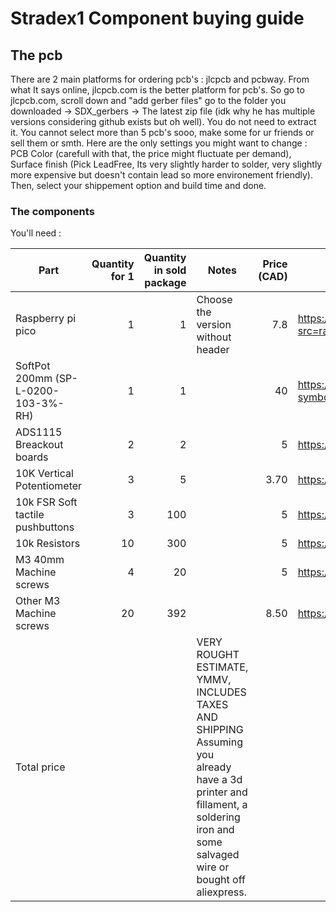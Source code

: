 # Stradex1 Component buying guide

## The pcb

There are 2 main platforms for ordering pcb's : jlcpcb and pcbway. From what It says online, jlcpcb.com is the better platform for pcb's. So go to jlcpcb.com, scroll down and "add gerber files" go to the folder you downloaded -> SDX_gerbers -> The latest zip file (idk why he has multiple versions considering github exists but oh well). You do not need to extract it. You cannot select more than 5 pcb's sooo, make some for ur friends or sell them or smth. Here are the only settings you might want to change : PCB Color (carefull with that, the price might fluctuate per demand), Surface finish (Pick LeadFree, Its very slightly harder to solder, very slightly more expensive but doesn't contain lead so more environement friendly). Then, select your shippement option and build time and done.

### The components

You'll need :
    
| Part       | Quantity for 1  | Quantity in sold package  | Notes   |Price (CAD)  | Url |
| --------------------|-----------------:|----------------:|------------|----:|-----|
| Raspberry pi pico |     1 |  1|  Choose the version without header | 7.8 | https://www.pishop.ca/product/raspberry-pi-pico-2/?src=raspberrypi|
| SoftPot 200mm (SP-L-0200-103-3%-RH) | 1 | 1 | | 40 | https://www.digikey.ca/en/products/detail/spectra-symbol/SP-L-0200-103-3-RH/2175427 |
|  ADS1115 Breackout boards | 2 | 2 | | 5 | https://www.aliexpress.com/item/1005007906475242.html |
| 10K Vertical Potentiometer | 3 | 5 | | 3.70 | https://www.aliexpress.com/item/1005006220604488.html |
| 10k FSR Soft tactile pushbuttons | 3 | 100 | | 5 | https://www.aliexpress.com/item/1005009964547709.html |
| 10k Resistors | 10 | 300 | | 5 | https://www.aliexpress.com/item/1005008321368077.html |
| M3 40mm Machine screws | 4 | 20 | | 5 | https://www.aliexpress.com/item/33003801934.html |
| Other M3 Machine screws | 20 | 392 | | 8.50 | https://www.aliexpress.com/item/1005007273134914.html |
| Total price | | | VERY ROUGHT ESTIMATE, YMMV, INCLUDES TAXES AND SHIPPING Assuming you already have a 3d printer and fillament, a soldering iron and some salvaged wire or bought off aliexpress. |  | |
